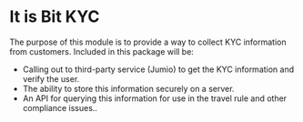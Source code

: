 # It is Bit KYC

The purpose of this module is to provide a way to collect KYC information from
customers. Included in this package will be:

- Calling out to third-party service (Jumio) to get the KYC information and
  verify the user.
- The ability to store this information securely on a server.
- An API for querying this information for use in the travel rule and other
  compliance issues..
